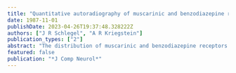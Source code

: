 ```yaml
---
title: "Quantitative autoradiography of muscarinic and benzodiazepine receptors in the forebrain of the turtle, Pseudemys scripta"
date: 1987-11-01
publishDate: 2023-04-26T19:37:48.328222Z
authors: ["J R Schlegel", "A R Kriegstein"]
publication_types: ["2"]
abstract: "The distribution of muscarinic and benzodiazepine receptors was investigated in the turtle forebrain by the technique of in vitro receptor autoradiography. Muscarinic binding sites were labeled with 1 nM 3H-quinuclidinyl benzilate (3H-QNB), and benzodiazepine sites were demonstrated with the aid of 1 nM 3H-flunitrazepam (3H-FLU). Autoradiograms generated on 3H-Ultrofilm apposed to tissue slices revealed regionally specific distributions of muscarinic and benzodiazepine binding sites that are comparable with those for mammalian brain. Dense benzodiazepine binding was found in the anterior olfactory nucleus, the lateral and dorsal cortices, and the dorsal ventricular ridge (DVR), a structure with no clear mammalian homologue. Muscarinic binding sites were most dense in the striatum, accumbens, DVR, lateral geniculate, and the anterior olfactory nucleus. Cortical binding sites were studied in greater detail by quantitative analysis of autoradiograms generated by using emulsion-coated coverslips. Laminar gradients of binding were observed that were specific for each radioligand; 3H-QNB sites were most dense in the inner molecular layer in all cortical regions, whereas 3H-FLU binding was generally most concentrated in the outer molecular layer and was least dense through all layers in the dorsomedial cortex. Because pyramidal cells are arranged in register in turtle cortex, the laminar patterns of receptor binding may reflect different receptor density gradients along pyramidal cell dendrites."
featured: false
publication: "*J Comp Neurol*"
---
```


